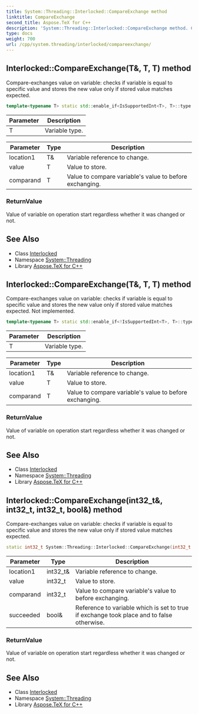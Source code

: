 ```yaml
---
title: System::Threading::Interlocked::CompareExchange method
linktitle: CompareExchange
second_title: Aspose.TeX for C++
description: 'System::Threading::Interlocked::CompareExchange method. Compare-exchanges value on variable: checks if variable is equal to specific value and stores the new value only if stored value matches expected in C++.'
type: docs
weight: 700
url: /cpp/system.threading/interlocked/compareexchange/
---
```

## Interlocked::CompareExchange(T\&, T, T) method


Compare-exchanges value on variable: checks if variable is equal to specific value and stores the new value only if stored value matches expected.

```cpp
template<typename T> static std::enable_if<IsSupportedInt<T>, T>::type System::Threading::Interlocked::CompareExchange(T &location1, T value, T comparand)
```


| Parameter | Description |
| --- | --- |
| T | Variable type. |

| Parameter | Type | Description |
| --- | --- | --- |
| location1 | T\& | Variable reference to change. |
| value | T | Value to store. |
| comparand | T | Value to compare variable's value to before exchanging. |

### ReturnValue

Value of variable on operation start regardless whether it was changed or not.

## See Also

* Class [Interlocked](../)
* Namespace [System::Threading](../../)
* Library [Aspose.TeX for C++](../../../)
## Interlocked::CompareExchange(T\&, T, T) method


Compare-exchanges value on variable: checks if variable is equal to specific value and stores the new value only if stored value matches expected. Not implemented.

```cpp
template<typename T> static std::enable_if<!IsSupportedInt<T>, T>::type System::Threading::Interlocked::CompareExchange(T &location1, T value, T comparand)
```


| Parameter | Description |
| --- | --- |
| T | Variable type. |

| Parameter | Type | Description |
| --- | --- | --- |
| location1 | T\& | Variable reference to change. |
| value | T | Value to store. |
| comparand | T | Value to compare variable's value to before exchanging. |

### ReturnValue

Value of variable on operation start regardless whether it was changed or not.

## See Also

* Class [Interlocked](../)
* Namespace [System::Threading](../../)
* Library [Aspose.TeX for C++](../../../)
## Interlocked::CompareExchange(int32_t\&, int32_t, int32_t, bool\&) method


Compare-exchanges value on variable: checks if variable is equal to specific value and stores the new value only if stored value matches expected.

```cpp
static int32_t System::Threading::Interlocked::CompareExchange(int32_t &location1, int32_t value, int32_t comparand, bool &succeeded)
```


| Parameter | Type | Description |
| --- | --- | --- |
| location1 | int32_t\& | Variable reference to change. |
| value | int32_t | Value to store. |
| comparand | int32_t | Value to compare variable's value to before exchanging. |
| succeeded | bool\& | Reference to variable which is set to true if exchange took place and to false otherwise. |

### ReturnValue

Value of variable on operation start regardless whether it was changed or not.

## See Also

* Class [Interlocked](../)
* Namespace [System::Threading](../../)
* Library [Aspose.TeX for C++](../../../)
